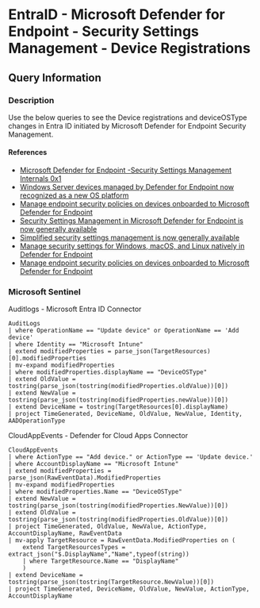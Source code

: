 # EntraID - Microsoft Defender for Endpoint - Security Settings Management - Device Registrations

## Query Information

### Description

Use the below queries to see the Device registrations and deviceOSType changes in Entra ID initiated by Microsoft Defender for Endpoint Security Management.

#### References

- [Microsoft Defender for Endpoint -Security Settings Management Internals 0x1](https://medium.com/@verboonalex/microsoft-defender-for-endpoint-security-settings-management-internals-0x1-51586f184b42)
- [Windows Server devices managed by Defender for Endpoint now recognized as a new OS platform](https://techcommunity.microsoft.com/t5/intune-customer-success/windows-server-devices-managed-by-defender-for-endpoint-now/ba-p/3767773)
- [Manage endpoint security policies on devices onboarded to Microsoft Defender for Endpoint](https://learn.microsoft.com/en-us/mem/intune/protect/mde-security-integration)
- [Security Settings Management in Microsoft Defender for Endpoint is now generally available](https://techcommunity.microsoft.com/t5/microsoft-defender-for-endpoint/security-settings-management-in-microsoft-defender-for-endpoint/ba-p/3356970)
- [Simplified security settings management is now generally available](https://techcommunity.microsoft.com/t5/microsoft-defender-for-endpoint/simplified-security-settings-management-is-now-generally/ba-p/3975158)
- [Manage security settings for Windows, macOS, and Linux natively in Defender for Endpoint](https://techcommunity.microsoft.com/t5/microsoft-defender-for-endpoint/manage-security-settings-for-windows-macos-and-linux-natively-in/ba-p/3870617)
- [Manage endpoint security policies on devices onboarded to Microsoft Defender for Endpoint](https://learn.microsoft.com/en-us/mem/intune/protect/mde-security-integration#create-azure-ad-groups)

### Microsoft Sentinel

Auditlogs - Microsoft Entra ID Connector

```kql
AuditLogs
| where OperationName == "Update device" or OperationName == 'Add device'
| where Identity == "Microsoft Intune"
| extend modifiedProperties = parse_json(TargetResources)[0].modifiedProperties
| mv-expand modifiedProperties
| where modifiedProperties.displayName == "DeviceOSType"
| extend OldValue = tostring(parse_json(tostring(modifiedProperties.oldValue))[0])
| extend NewValue = tostring(parse_json(tostring(modifiedProperties.newValue))[0])
| extend DeviceName = tostring(TargetResources[0].displayName)
| project TimeGenerated, DeviceName, OldValue, NewValue, Identity, AADOperationType
```

CloudAppEvents - Defender for Cloud Apps Connector

```kql
CloudAppEvents
| where ActionType == "Add device." or ActionType == 'Update device.'
| where AccountDisplayName == "Microsoft Intune"
| extend modifiedProperties = parse_json(RawEventData).ModifiedProperties
| mv-expand modifiedProperties
| where modifiedProperties.Name == "DeviceOSType"
| extend NewValue = tostring(parse_json(tostring(modifiedProperties.NewValue))[0])
| extend OldValue = tostring(parse_json(tostring(modifiedProperties.OldValue))[0])
| project TimeGenerated, OldValue, NewValue, ActionType, AccountDisplayName, RawEventData
| mv-apply TargetResource = RawEventData.ModifiedProperties on (
    extend TargetResourcesTypes = extract_json("$.DisplayName","Name",typeof(string))
    | where TargetResource.Name == "DisplayName"
    )
| extend DeviceName = tostring(parse_json(tostring(TargetResource.NewValue))[0])
| project TimeGenerated, DeviceName, OldValue, NewValue, ActionType, AccountDisplayName
```
